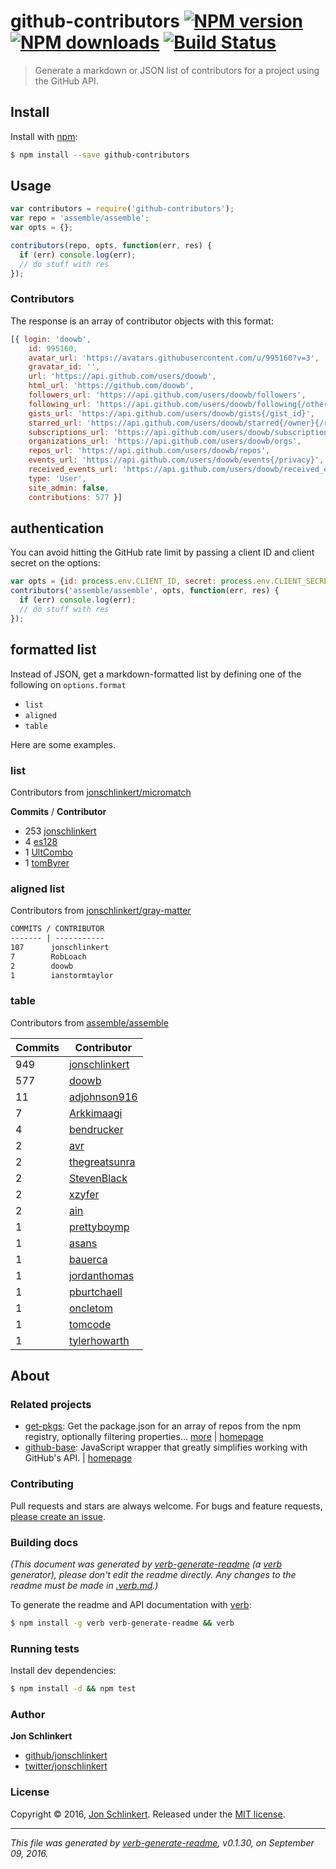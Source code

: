 # github-contributors [![NPM version](https://img.shields.io/npm/v/github-contributors.svg?style=flat)](https://www.npmjs.com/package/github-contributors) [![NPM downloads](https://img.shields.io/npm/dm/github-contributors.svg?style=flat)](https://npmjs.org/package/github-contributors) [![Build Status](https://img.shields.io/travis/jonschlinkert/github-contributors.svg?style=flat)](https://travis-ci.org/jonschlinkert/github-contributors)

> Generate a markdown or JSON list of contributors for a project using the GitHub API.

## Install

Install with [npm](https://www.npmjs.com/):

```sh
$ npm install --save github-contributors
```

## Usage

```js
var contributors = require('github-contributors');
var repo = 'assemble/assemble';
var opts = {};

contributors(repo, opts, function(err, res) {
  if (err) console.log(err);
  // do stuff with res
});
```

### Contributors

The response is an array of contributor objects with this format:

```js
[{ login: 'doowb',
    id: 995160,
    avatar_url: 'https://avatars.githubusercontent.com/u/995160?v=3',
    gravatar_id: '',
    url: 'https://api.github.com/users/doowb',
    html_url: 'https://github.com/doowb',
    followers_url: 'https://api.github.com/users/doowb/followers',
    following_url: 'https://api.github.com/users/doowb/following{/other_user}',
    gists_url: 'https://api.github.com/users/doowb/gists{/gist_id}',
    starred_url: 'https://api.github.com/users/doowb/starred{/owner}{/repo}',
    subscriptions_url: 'https://api.github.com/users/doowb/subscriptions',
    organizations_url: 'https://api.github.com/users/doowb/orgs',
    repos_url: 'https://api.github.com/users/doowb/repos',
    events_url: 'https://api.github.com/users/doowb/events{/privacy}',
    received_events_url: 'https://api.github.com/users/doowb/received_events',
    type: 'User',
    site_admin: false,
    contributions: 577 }]
```

## authentication

You can avoid hitting the GitHub rate limit by passing a client ID and client secret on the options:

```js
var opts = {id: process.env.CLIENT_ID, secret: process.env.CLIENT_SECRET};
contributors('assemble/assemble', opts, function(err, res) {
  if (err) console.log(err);
  // do stuff with res
});
```

## formatted list

Instead of JSON, get a markdown-formatted list by defining one of the following on `options.format`

* `list`
* `aligned`
* `table`

Here are some examples.

### list

Contributors from [jonschlinkert/micromatch](https://github.com/jonschlinkert/micromatch)

**Commits** / **Contributor**

* 253 [jonschlinkert](https://github.com/jonschlinkert)
* 4   [es128](https://github.com/es128)
* 1   [UltCombo](https://github.com/UltCombo)
* 1   [tomByrer](https://github.com/tomByrer)

### aligned list

Contributors from [jonschlinkert/gray-matter](https://github.com/jonschlinkert/gray-matter)

```bash
COMMITS / CONTRIBUTOR
------- | -----------
107      jonschlinkert
7        RobLoach
2        doowb
1        ianstormtaylor
```

### table

Contributors from [assemble/assemble](https://github.com/assemble/assemble)

| **Commits** | **Contributor**<br/> | 
| --- | --- |
| 949 | [jonschlinkert](https://github.com/jonschlinkert) |
| 577 | [doowb](https://github.com/doowb) |
| 11 | [adjohnson916](https://github.com/adjohnson916) |
| 7 | [Arkkimaagi](https://github.com/Arkkimaagi) |
| 4 | [bendrucker](https://github.com/bendrucker) |
| 2 | [avr](https://github.com/avr) |
| 2 | [thegreatsunra](https://github.com/thegreatsunra) |
| 2 | [StevenBlack](https://github.com/StevenBlack) |
| 2 | [xzyfer](https://github.com/xzyfer) |
| 2 | [ain](https://github.com/ain) |
| 1 | [prettyboymp](https://github.com/prettyboymp) |
| 1 | [asans](https://github.com/asans) |
| 1 | [bauerca](https://github.com/bauerca) |
| 1 | [jordanthomas](https://github.com/jordanthomas) |
| 1 | [pburtchaell](https://github.com/pburtchaell) |
| 1 | [oncletom](https://github.com/oncletom) |
| 1 | [tomcode](https://github.com/tomcode) |
| 1 | [tylerhowarth](https://github.com/tylerhowarth) |

## About

### Related projects

* [get-pkgs](https://www.npmjs.com/package/get-pkgs): Get the package.json for an array of repos from the npm registry, optionally filtering properties… [more](https://github.com/jonschlinkert/get-pkgs) | [homepage](https://github.com/jonschlinkert/get-pkgs "Get the package.json for an array of repos from the npm registry, optionally filtering properties using glob patterns.")
* [github-base](https://www.npmjs.com/package/github-base): JavaScript wrapper that greatly simplifies working with GitHub's API. | [homepage](https://github.com/jonschlinkert/github-base "JavaScript wrapper that greatly simplifies working with GitHub's API.")

### Contributing

Pull requests and stars are always welcome. For bugs and feature requests, [please create an issue](../../issues/new).

### Building docs

_(This document was generated by [verb-generate-readme](https://github.com/verbose/verb-generate-readme) (a [verb](https://github.com/verbose/verb) generator), please don't edit the readme directly. Any changes to the readme must be made in [.verb.md](.verb.md).)_

To generate the readme and API documentation with [verb](https://github.com/verbose/verb):

```sh
$ npm install -g verb verb-generate-readme && verb
```

### Running tests

Install dev dependencies:

```sh
$ npm install -d && npm test
```

### Author

**Jon Schlinkert**

* [github/jonschlinkert](https://github.com/jonschlinkert)
* [twitter/jonschlinkert](http://twitter.com/jonschlinkert)

### License

Copyright © 2016, [Jon Schlinkert](https://github.com/jonschlinkert).
Released under the [MIT license](https://github.com/jonschlinkert/github-contributors/blob/master/LICENSE).

***

_This file was generated by [verb-generate-readme](https://github.com/verbose/verb-generate-readme), v0.1.30, on September 09, 2016._